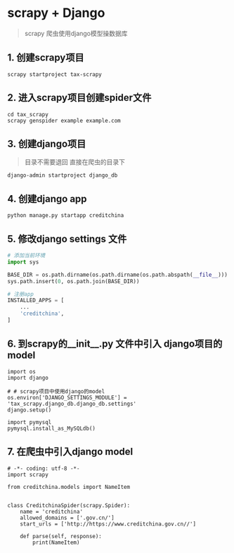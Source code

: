 # scrapy + Django 
> scrapy 爬虫使用django模型操数据库
## 1. 创建scrapy项目
```
scrapy startproject tax-scrapy
```
## 2. 进入scrapy项目创建spider文件
```
cd tax_scrapy
scrapy genspider example example.com
```

## 3. 创建django项目
> 目录不需要退回 直接在爬虫的目录下
```
django-admin startproject django_db
```

## 4. 创建django app
```
python manage.py startapp creditchina
```

## 5. 修改django settings 文件
```py
# 添加当前环境
import sys

BASE_DIR = os.path.dirname(os.path.dirname(os.path.abspath(__file__)))
sys.path.insert(0, os.path.join(BASE_DIR))

# 注册app
INSTALLED_APPS = [
    ...
    'creditchina',
]
```
## 6. 到scrapy的__init__.py 文件中引入 django项目的model
```
import os
import django

# # scrapy项目中使用django的model
os.environ['DJANGO_SETTINGS_MODULE'] = 'tax_scrapy.django_db.django_db.settings'
django.setup()

import pymysql
pymysql.install_as_MySQLdb()
```

## 7. 在爬虫中引入django model
```
# -*- coding: utf-8 -*-
import scrapy

from creditchina.models import NameItem


class CreditchinaSpider(scrapy.Spider):
    name = 'creditchina'
    allowed_domains = ['.gov.cn/']
    start_urls = ['http://https://www.creditchina.gov.cn//']

    def parse(self, response):
        print(NameItem)

```